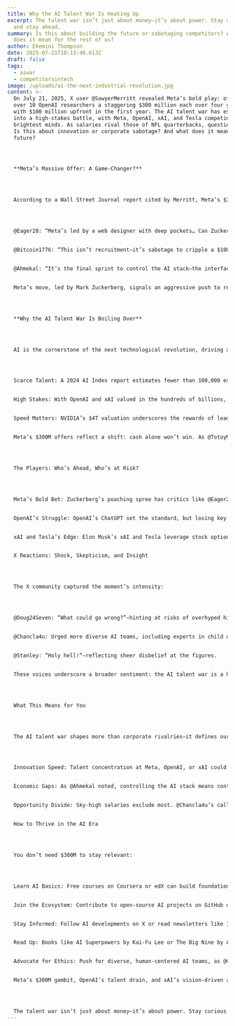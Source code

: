 ```yaml
---
title: Why the AI Talent War Is Heating Up
excerpt: The talent war isn’t just about money—it’s about power. Stay curious
  and stay ahead.
summary: Is this about building the future or sabotaging competitors? And what
  does it mean for the rest of us?
author: Ekemini Thompson
date: 2025-07-21T10:13:40.613Z
draft: false
tags:
  - aiwar
  - competitorsintech
image: /uploads/ai-the-next-industrial-revolution.jpg
content: >-
  On July 21, 2025, X user @SawyerMerritt revealed Meta’s bold play: offering
  over 10 OpenAI researchers a staggering $300 million each over four years,
  with $100 million upfront in the first year. The AI talent war has escalated
  into a high-stakes battle, with Meta, OpenAI, xAI, and Tesla competing for the
  brightest minds. As salaries rival those of NFL quarterbacks, questions arise:
  Is this about innovation or corporate sabotage? And what does it mean for the
  future?




  **Meta’s Massive Offer: A Game-Changer?**




  According to a Wall Street Journal report cited by Merritt, Meta’s $300 million packages targeted OpenAI’s top talent, aiming to disrupt the ChatGPT creator’s dominance. X users reacted with a mix of awe and doubt:




  @Eager28: “Meta’s led by a web designer with deep pockets… Can Zuckerberg even guide this talent?”


  @Bitcoin1776: “This isn’t recruitment—it’s sabotage to cripple a $100B company.”


  @Ahmekal: “It’s the final sprint to control the AI stack—the interface between humans and machines.”


  Meta’s move, led by Mark Zuckerberg, signals an aggressive push to reshape the AI landscape. But is it a strategic coup or a desperate attempt to catch up?




  **Why the AI Talent War Is Boiling Over**




  AI is the cornerstone of the next technological revolution, driving advances in healthcare, autonomous vehicles, and more. The race to dominate the “AI stack”—infrastructure, models, and interfaces—has intensified due to:




  Scarce Talent: A 2024 AI Index report estimates fewer than 100,000 experts globally have deep knowledge of large language models (LLMs).


  High Stakes: With OpenAI and xAI valued in the hundreds of billions, a single hire can tip the scales.


  Speed Matters: NVIDIA’s $4T valuation underscores the rewards of leading in AI infrastructure. Talent drives faster breakthroughs.


  Meta’s $300M offers reflect a shift: cash alone won’t win. As @TotoyMartizano noted, “No one can match @xAI’s stock options.” Equity, vision, and mission now rival raw dollars.




  The Players: Who’s Ahead, Who’s at Risk?




  Meta’s Bold Bet: Zuckerberg’s poaching spree has critics like @Eager28 questioning his vision. Meta’s LLaMA trails OpenAI’s GPT and xAI’s Grok, and @ElijahBudry warned, “Meta’s team-building strategy is flawed.” Without clear direction, even $300M hires may falter.


  OpenAI’s Struggle: OpenAI’s ChatGPT set the standard, but losing key researchers could slow its momentum. @Bitcoin1776’s “sabotage” theory suggests Meta aims to derail OpenAI’s $100B valuation.


  xAI and Tesla’s Edge: Elon Musk’s xAI and Tesla leverage stock options and a bold vision—AI for human progress and self-driving cars. As @NeuralinkApe quipped, “Musk’s vision trumps Zuck’s cash.”


  X Reactions: Shock, Skepticism, and Insight




  The X community captured the moment’s intensity:




  @Doug24Seven: “What could go wrong?”—hinting at risks of overhyped hires.


  @Chancla4u: Urged more diverse AI teams, including experts in child development, to shape ethical AI.


  @Stanley: “Holy hell!”—reflecting sheer disbelief at the figures.


  These voices underscore a broader sentiment: the AI talent war is a high-stakes power grab, and motives are under scrutiny.




  What This Means for You




  The AI talent war shapes more than corporate rivalries—it defines our future:




  Innovation Speed: Talent concentration at Meta, OpenAI, or xAI could accelerate breakthroughs in healthcare, energy, or transportation—or stall them if mismanaged.


  Economic Gaps: As @Ahmekal noted, controlling the AI stack means controlling trillion-dollar markets, potentially deepening global inequalities.


  Opportunity Divide: Sky-high salaries exclude most. @Chancla4u’s call for diverse expertise highlights the need for broader inclusion in AI development.


  How to Thrive in the AI Era




  You don’t need $300M to stay relevant:




  Learn AI Basics: Free courses on Coursera or edX can build foundational skills. As @TOC4AI compared AI expertise to NFL contracts, these skills are the new gold standard.


  Join the Ecosystem: Contribute to open-source AI projects on GitHub or seek remote internships to build networks.


  Stay Informed: Follow AI developments on X or read newsletters like Import AI to understand corporate strategies, as @Bitcoin1776 hinted.


  Read Up: Books like AI Superpowers by Kai-Fu Lee or The Big Nine by Amy Webb unpack the global AI race.


  Advocate for Ethics: Push for diverse, human-centered AI teams, as @Chancla4u suggested, to ensure equitable outcomes.


  Meta’s $300M gambit, OpenAI’s talent drain, and xAI’s vision-driven approach mark a turning point. As @Ahmekal put it, this is “the final push to capture the stack.” The winners will shape human-AI interaction for decades. For everyone else, it’s a call to action: learn, engage, and adapt to avoid being left behind in an AI-driven world.




  The talent war isn’t just about money—it’s about power. Stay curious and stay ahead.
---
```


